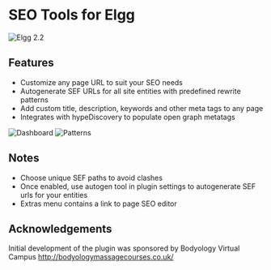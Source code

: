 SEO Tools for Elgg
==================
![Elgg 2.2](https://img.shields.io/badge/Elgg-2.2-orange.svg?style=flat-square)

## Features

 * Customize any page URL to suit your SEO needs
 * Autogenerate SEF URLs for all site entities with predefined rewrite patterns
 * Add custom title, description, keywords and other meta tags to any page
 * Integrates with hypeDiscovery to populate open graph metatags

![Dashboard](https://raw.github.com/hypeJunction/hypeSeo/master/screenshots/seo.png "Dashboard")
![Patterns](https://raw.github.com/hypeJunction/hypeSeo/master/screenshots/seo.png "Patterns")

## Notes

 * Choose unique SEF paths to avoid clashes
 * Once enabled, use autogen tool in plugin settings to autogenerate SEF urls for your entities
 * Extras menu contains a link to page SEO editor

## Acknowledgements

Initial development of the plugin was sponsored by Bodyology Virtual Campus http://bodyologymassagecourses.co.uk/
